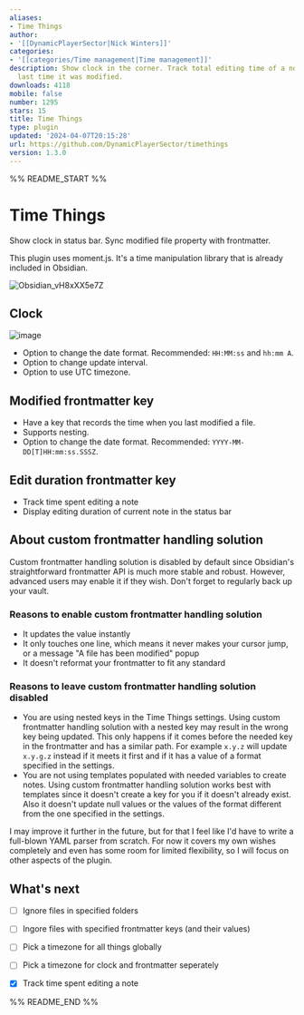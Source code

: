 ```yaml
---
aliases:
- Time Things
author:
- '[[DynamicPlayerSector|Nick Winters]]'
categories:
- '[[categories/Time management|Time management]]'
description: Show clock in the corner. Track total editing time of a note and the
  last time it was modified.
downloads: 4118
mobile: false
number: 1295
stars: 15
title: Time Things
type: plugin
updated: '2024-04-07T20:15:28'
url: https://github.com/DynamicPlayerSector/timethings
version: 1.3.0
---
```


%% README_START %%

# Time Things

Show clock in status bar. Sync modified file property with frontmatter.

This plugin uses moment.js. It's a time manipulation library that is already included in Obsidian.

![Obsidian_vH8xXX5e7Z](https://github.com/DynamicPlayerSector/timethings/assets/65742767/67edb231-1149-4896-a0f1-6cfa2aec3d93)

## Clock

![image](https://github.com/DynamicPlayerSector/timethings/assets/65742767/c2b4c4e0-002b-43ea-8b94-6860d6f7c703)

- Option to change the date format. Recommended: `HH:MM:ss` and `hh:mm A`.
- Option to change update interval.
- Option to use UTC timezone.

## Modified frontmatter key

- Have a key that records the time when you last modified a file.
- Supports nesting.
- Option to change the date format. Recommended: `YYYY-MM-DD[T]HH:mm:ss.SSSZ`.

## Edit duration frontmatter key

- Track time spent editing a note
- Display editing duration of current note in the status bar

## About custom frontmatter handling solution

Custom frontmatter handling solution is disabled by default since Obsidian's straightforward frontmatter API is much more stable and robust. However, advanced users may enable it if they wish.  Don't forget to regularly back up your vault.

### Reasons to enable custom frontmatter handling solution

- It updates the value instantly
- It only touches one line, which means it never makes your cursor jump, or a message "A file has been modified" popup
- It doesn't reformat your frontmatter to fit any standard

### Reasons to leave custom frontmatter handling solution disabled 

- You are using nested keys in the Time Things settings. Using custom frontmatter handling solution with a nested key may result in the wrong key being updated. This only happens if it comes before the needed key in the frontmatter and has a similar path. For example `x.y.z` will update `x.y.g.z` instead if it meets it first and if it has a value of a format specified in the settings.
- You are not using templates populated with needed variables to create notes. Using custom frontmatter handling solution works best with templates since it doesn't create a key for you if it doesn't already exist. Also it doesn't update null values or the values of the format different from the one specified in the settings.

I may improve it further in the future, but for that I feel like I'd have to write a full-blown YAML parser from scratch. For now it covers my own wishes completely and even has some room for limited flexibility, so I will focus on other aspects of the plugin.

## What's next

- [ ] Ignore files in specified folders
- [ ] Ingore files with specified frontmatter keys (and their values)
- [ ] Pick a timezone for all things globally
- [ ] Pick a timezone for clock and frontmatter seperately
- [x] Track time spent editing a note


%% README_END %%